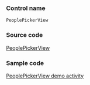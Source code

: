 ### Control name

`PeoplePickerView`

### Source code

[PeoplePickerView](https://github.com/OfficeDev/ui-fabric-android/blob/master/OfficeUIFabric/src/main/java/com/microsoft/officeuifabric/peoplepicker/PeoplePickerView.kt)

### Sample code

[PeoplePickerView demo activity](https://github.com/OfficeDev/ui-fabric-android/blob/master/OfficeUIFabric.Demo/src/main/java/com/microsoft/officeuifabricdemo/demos/PeoplePickerViewActivity.kt)
